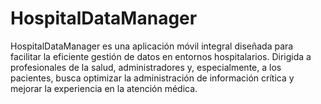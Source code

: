 # HospitalDataManager
HospitalDataManager es una aplicación móvil integral diseñada para facilitar la eficiente gestión de datos en entornos hospitalarios. Dirigida a profesionales de la salud, administradores y, especialmente, a los pacientes, busca optimizar la administración de información crítica y mejorar la experiencia en la atención médica.
